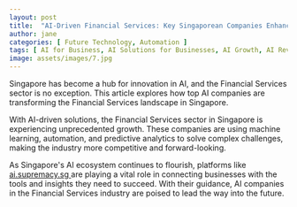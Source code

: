 ```yaml
---
layout: post
title:  "AI-Driven Financial Services: Key Singaporean Companies Enhancing Efficiency"
author: jane
categories: [ Future Technology, Automation ]
tags: [ AI for Business, AI Solutions for Businesses, AI Growth, AI Revolution ]
image: assets/images/7.jpg
---
```


Singapore has become a hub for innovation in AI, and the Financial Services sector is no exception. This article explores how top AI companies are transforming the Financial Services landscape in Singapore.

With AI-driven solutions, the Financial Services sector in Singapore is experiencing unprecedented growth. These companies are using machine learning, automation, and predictive analytics to solve complex challenges, making the industry more competitive and forward-looking.

As Singapore's AI ecosystem continues to flourish, platforms like <a href="https://ai.supremacy.sg" target="_blank"> ai.supremacy.sg </a> are playing a vital role in connecting businesses with the tools and insights they need to succeed. With their guidance, AI companies in the Financial Services industry are poised to lead the way into the future.
